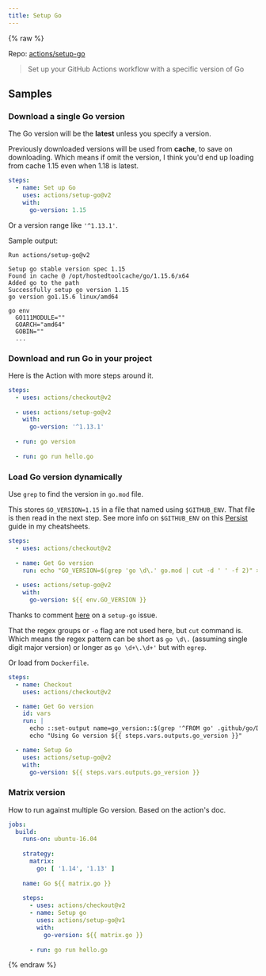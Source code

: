 ```yaml
---
title: Setup Go
---
```


{% raw %}

Repo: [actions/setup-go](https://github.com/actions/setup-go)

> Set up your GitHub Actions workflow with a specific version of Go 


## Samples

### Download a single Go version

The Go version will be the **latest** unless you specify a version.

Previously downloaded versions will be used from **cache**, to save on downloading. Which means if omit the version, I think you'd end up loading from cache 1.15 even when 1.18 is latest.

```yaml
steps:
  - name: Set up Go
    uses: actions/setup-go@v2
    with:
      go-version: 1.15
```

Or a version range like `'^1.13.1'`.

Sample output:

```
Run actions/setup-go@v2

Setup go stable version spec 1.15
Found in cache @ /opt/hostedtoolcache/go/1.15.6/x64
Added go to the path
Successfully setup go version 1.15
go version go1.15.6 linux/amd64

go env
  GO111MODULE=""
  GOARCH="amd64"
  GOBIN=""
  ...
```

### Download and run Go in your project

Here is the Action with more steps around it.

```yaml
steps:
  - uses: actions/checkout@v2
  
  - uses: actions/setup-go@v2
    with:
      go-version: '^1.13.1'
      
  - run: go version
  
  - run: go run hello.go
```

### Load Go version dynamically

Use `grep` to find the version in `go.mod` file. 

This stores `GO_VERSION=1.15` in a file that named using `$GITHUB_ENV`. That file is then read in the next step. See more info on `$GITHUB_ENV` on this [Persist](https://michaelcurrin.github.io/dev-cheatsheets/cheatsheets/ci-cd/github-actions/persist.html) guide in my cheatsheets.

```yaml
steps:
  - uses: actions/checkout@v2
  
  - name: Get Go version
    run: echo "GO_VERSION=$(grep 'go \d\.' go.mod | cut -d ' ' -f 2)" >> $GITHUB_ENV
    
  - uses: actions/setup-go@v2
    with:
      go-version: ${{ env.GO_VERSION }}
```

Thanks to comment [here](https://github.com/actions/setup-go/issues/23#issuecomment-732276072) on a `setup-go` issue.

That the regex groups or `-o` flag are not used here, but `cut` command is. Which means the regex pattern can be short as `go \d\.` (assuming single digit major version) or longer as `go \d+\.\d+'` but with `egrep`.

Or load from `Dockerfile`.

```yaml
steps:
  - name: Checkout
    uses: actions/checkout@v2

  - name: Get Go version
    id: vars
    run: |
      echo ::set-output name=go_version::$(grep '^FROM go' .github/go/Dockerfile | cut -d ' ' -f 2 | cut -d ':' -f 2)
      echo "Using Go version ${{ steps.vars.outputs.go_version }}"

  - name: Setup Go
    uses: actions/setup-go@v2
    with:
      go-version: ${{ steps.vars.outputs.go_version }}
```

### Matrix version

How to run against multiple Go version. Based on the action's doc.

```yaml
jobs:
  build:
    runs-on: ubuntu-16.04
    
    strategy:
      matrix:
        go: [ '1.14', '1.13' ]
        
    name: Go ${{ matrix.go }}
    
    steps:
      - uses: actions/checkout@v2
      - name: Setup go
        uses: actions/setup-go@v1
        with:
          go-version: ${{ matrix.go }}
          
      - run: go run hello.go
```

{% endraw %}
